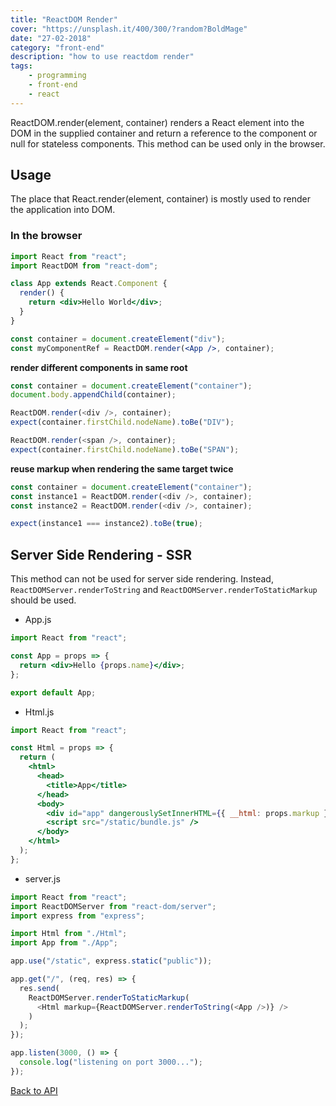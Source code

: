 ```yaml
---
title: "ReactDOM Render"
cover: "https://unsplash.it/400/300/?random?BoldMage"
date: "27-02-2018"
category: "front-end"
description: "how to use reactdom render"
tags:
    - programming
    - front-end
    - react
---
```


ReactDOM.render(element, container) renders a React element into the DOM in the supplied container and return a reference to the component or null for stateless components. This method can be used only in the browser.

## Usage

The place that React.render(element, container) is mostly used to render the application into DOM.

### In the browser

```jsx
import React from "react";
import ReactDOM from "react-dom";

class App extends React.Component {
  render() {
    return <div>Hello World</div>;
  }
}

const container = document.createElement("div");
const myComponentRef = ReactDOM.render(<App />, container);
```

**render different components in same root**

```javascript
const container = document.createElement("container");
document.body.appendChild(container);

ReactDOM.render(<div />, container);
expect(container.firstChild.nodeName).toBe("DIV");

ReactDOM.render(<span />, container);
expect(container.firstChild.nodeName).toBe("SPAN");
```

**reuse markup when rendering the same target twice**

```javascript
const container = document.createElement("container");
const instance1 = ReactDOM.render(<div />, container);
const instance2 = ReactDOM.render(<div />, container);

expect(instance1 === instance2).toBe(true);
```

## Server Side Rendering - SSR

This method can not be used for server side rendering. Instead, `ReactDOMServer.renderToString` and `ReactDOMServer.renderToStaticMarkup` should be used.

* App.js

```jsx
import React from "react";

const App = props => {
  return <div>Hello {props.name}</div>;
};

export default App;
```

* Html.js

```jsx
import React from "react";

const Html = props => {
  return (
    <html>
      <head>
        <title>App</title>
      </head>
      <body>
        <div id="app" dangerouslySetInnerHTML={{ __html: props.markup }} />
        <script src="/static/bundle.js" />
      </body>
    </html>
  );
};
```

* server.js

```javascript
import React from "react";
import ReactDOMServer from "react-dom/server";
import express from "express";

import Html from "./Html";
import App from "./App";

app.use("/static", express.static("public"));

app.get("/", (req, res) => {
  res.send(
    ReactDOMServer.renderToStaticMarkup(
      <Html markup={ReactDOMServer.renderToString(<App />)} />
    )
  );
});

app.listen(3000, () => {
  console.log("listening on port 3000...");
});
```

<a href="/react-dom-api">Back to API</a>
